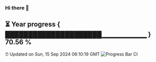 ### Hi there 👋
⏳ Year progress { █████████████████████▁▁▁▁▁▁▁▁▁ } 70.56 %
---
⏰ Updated on Sun, 15 Sep 2024 06:10:19 GMT
![Progress Bar CI](https://github.com/Moyi321/Moyi321/workflows/Progress%20Bar%20CI/badge.svg)
